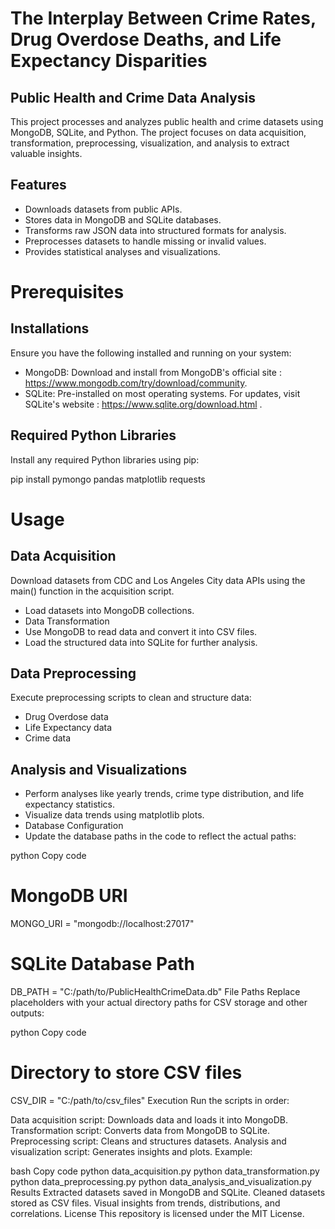 # The Interplay Between Crime Rates, Drug Overdose Deaths, and Life Expectancy Disparities

## Public Health and Crime Data Analysis

This project processes and analyzes public health and crime datasets using MongoDB, SQLite, and Python. The project focuses on data acquisition, transformation, preprocessing, visualization, and analysis to extract valuable insights.

## Features
- Downloads datasets from public APIs.
- Stores data in MongoDB and SQLite databases.
- Transforms raw JSON data into structured formats for analysis.
- Preprocesses datasets to handle missing or invalid values.
- Provides statistical analyses and visualizations.

# Prerequisites

## Installations
Ensure you have the following installed and running on your system:

- MongoDB: Download and install from MongoDB's official site : https://www.mongodb.com/try/download/community.
- SQLite: Pre-installed on most operating systems. For updates, visit SQLite's website : https://www.sqlite.org/download.html .

## Required Python Libraries
Install any required Python libraries using pip:

pip install pymongo pandas matplotlib requests


# Usage
## Data Acquisition

Download datasets from CDC and Los Angeles City data APIs using the main() function in the acquisition script.
- Load datasets into MongoDB collections.
- Data Transformation
- Use MongoDB to read data and convert it into CSV files.
- Load the structured data into SQLite for further analysis.

## Data Preprocessing
Execute preprocessing scripts to clean and structure data:

- Drug Overdose data
- Life Expectancy data
- Crime data

## Analysis and Visualizations

- Perform analyses like yearly trends, crime type distribution, and life expectancy statistics.
- Visualize data trends using matplotlib plots.
- Database Configuration
- Update the database paths in the code to reflect the actual paths:

python
Copy code
# MongoDB URI
MONGO_URI = "mongodb://localhost:27017"
# SQLite Database Path
DB_PATH = "C:/path/to/PublicHealthCrimeData.db"
File Paths
Replace placeholders with your actual directory paths for CSV storage and other outputs:

python
Copy code
# Directory to store CSV files
CSV_DIR = "C:/path/to/csv_files"
Execution
Run the scripts in order:

Data acquisition script: Downloads data and loads it into MongoDB.
Transformation script: Converts data from MongoDB to SQLite.
Preprocessing script: Cleans and structures datasets.
Analysis and visualization script: Generates insights and plots.
Example:

bash
Copy code
python data_acquisition.py
python data_transformation.py
python data_preprocessing.py
python data_analysis_and_visualization.py
Results
Extracted datasets saved in MongoDB and SQLite.
Cleaned datasets stored as CSV files.
Visual insights from trends, distributions, and correlations.
License
This repository is licensed under the MIT License.
